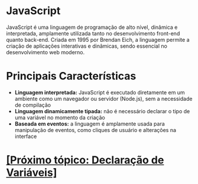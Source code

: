 # JavaScript

JavaScript é uma linguagem de programação de alto nível, dinâmica e interpretada, amplamente utilizada tanto no desenvolvimento front-end quanto back-end. Criada em 1995 por Brendan Eich, a linguagem permite a criação de aplicações interativas e dinâmicas, sendo essencial no desenvolvimento web moderno.

# Principais Características

- **Linguagem interpretada:** JavaScript é executado diretamente em um ambiente como um navegador ou servidor (Node.js), sem a necessidade de compilação
- **Linguagem dinamicamente tipada:** não é necessário declarar o tipo de uma variável no momento da criação
- **Baseada em eventos:** a linguagem é amplamente usada para manipulação de eventos, como cliques de usuário e alterações na interface

# [[Próximo tópico: Declaração de Variáveis]](./2-declaracao-variaveis.md)